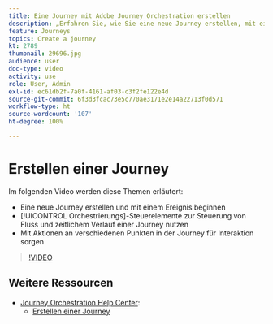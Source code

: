 ```yaml
---
title: Eine Journey mit Adobe Journey Orchestration erstellen
description: „Erfahren Sie, wie Sie eine neue Journey erstellen, mit einem Ereignis beginnen, Orchestrierung zur Steuerung des Flusses und des zeitlichen Verlaufs einer Journey einsetzen sowie Aktionen nutzen, um an verschiedenen Punkten der Journey für Interaktion zu sorgen“.
feature: Journeys
topics: Create a journey
kt: 2789
thumbnail: 29696.jpg
audience: user
doc-type: video
activity: use
role: User, Admin
exl-id: ec61db2f-7a0f-4161-af03-c3f2fe122e4d
source-git-commit: 6f3d3fcac73e5c770ae3171e2e14a22713f0d571
workflow-type: ht
source-wordcount: '107'
ht-degree: 100%

---
```


# Erstellen einer Journey

Im folgenden Video werden diese Themen erläutert:

* Eine neue Journey erstellen und mit einem Ereignis beginnen
* [!UICONTROL Orchestrierungs]-Steuerelemente zur Steuerung von Fluss und zeitlichem Verlauf einer Journey nutzen
* Mit Aktionen an verschiedenen Punkten in der Journey für Interaktion sorgen

>[!VIDEO](https://video.tv.adobe.com/v/29696?quality=12)

## Weitere Ressourcen

* [Journey Orchestration Help Center](https://docs.adobe.com/content/help/de-DE/journeys/using/journey-orchestration-home.html):
   * [Erstellen einer Journey](https://docs.adobe.com/content/help/de-DE/journeys/using/building-journeys/about-journey-building/journey.html)
